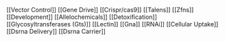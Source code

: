 [[Vector Control]]
[[Gene Drive]]
[[Crispr/cas9]]
[[Talens]]
[[Zfns]]
[[Development]]
[[Allelochemicals]]
[[Detoxification]]
[[Glycosyltransferases (Gts)]]
[[Lectin]]
[[Gna]]
[[RNAi]]
[[Cellular Uptake]]
[[Dsrna Delivery]]
[[Dsrna Carrier]]
